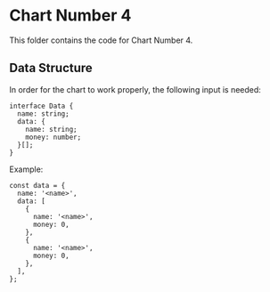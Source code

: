 # Chart Number 4

This folder contains the code for Chart Number 4.

## Data Structure

In order for the chart to work properly, the following input is needed:

```
interface Data {
  name: string;
  data: {
    name: string;
    money: number;
  }[];
}
```

Example:

```
const data = {
  name: '<name>',
  data: [
    {
      name: '<name>',
      money: 0,
    },
    {
      name: '<name>',
      money: 0,
    },
  ],
};
```
